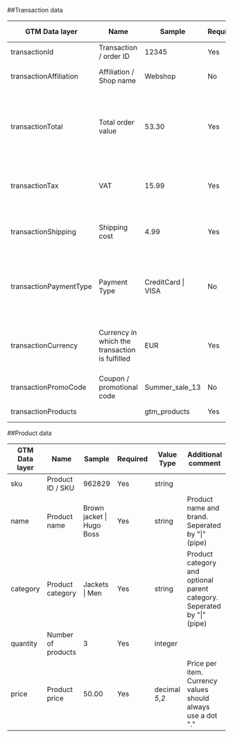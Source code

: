 ##Transaction data

GTM Data layer | Name | Sample | Required | Value Type | Additional comment
---------------|------|--------|----------|------------|-------------------
transactionId|Transaction / order ID|12345|Yes|string| |
transactionAffiliation|Affiliation / Shop name|Webshop|No|string|Optional for specific shopversions
transactionTotal|Total order value|53.30|Yes|decimal _5,2_|Order total including VAT. Currency values should always use a dot "."
transactionTax|VAT|15.99|Yes|decimal _5,2_|Currency values should always use a dot "."
transactionShipping|Shipping cost|4.99|Yes|decimal _5,2_|Currency values should always use a dot "."
transactionPaymentType|Payment Type|CreditCard &#124; VISA|No|string|Payment type and financial service provider. Seperated by "&#124;" (pipe)
transactionCurrency | Currency in which the transaction is fulfilled|EUR|Yes|string|For currency codes please refer to the [Google Developers site](https://developers.google.com/analytics/devguides/platform/features/currencies)
transactionPromoCode|Coupon / promotional code|Summer_sale_13|No|string|
transactionProducts||gtm_products|Yes||**Don't not alter**


##Product data

GTM Data layer | Name | Sample | Required | Value Type | Additional comment
---------------|------|--------|----------|------------|-------------------
sku|Product ID / SKU|962829|Yes|string| |
name|Product name|Brown jacket &#124; Hugo Boss|Yes|string|Product name and brand. Seperated by "&#124;" (pipe)
category|Product category|Jackets &#124; Men|Yes|string|Product category and optional parent category. Seperated by "&#124;" (pipe)
quantity|Number of products|3|Yes|integer|
price|Product price|50.00|Yes|decimal _5,2_|Price per item. Currency values should always use a dot "."